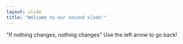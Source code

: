 ```yaml
---
layout: slide
title: "Welcome to our second slide!"
---
```

"If nothing changes, nothing changes"
Use the left arrow to go back!
